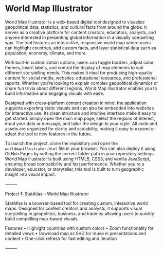 # World Map Illustrator

World Map Illustrator is a web-based digital tool designed to visualize geopolitical data, statistics, and cultural facts from around the globe. It serves as a creative platform for content creators, educators, analysts, and anyone interested in presenting global information in a visually compelling way. The tool features an interactive, responsive world map where users can highlight countries, add custom facts, and layer statistical data such as population, economy, climate, and more.

With built-in customization options, users can toggle borders, adjust color themes, insert labels, and control the display of map elements to suit different storytelling needs. This makes it ideal for producing high-quality content for social media, websites, educational resources, and professional reports. Whether you're looking to explain complex geopolitical dynamics or share fun trivia about different regions, World Map Illustrator enables you to build informative and engaging visuals with ease.

Designed with cross-platform content creation in mind, the application supports exporting static visuals and can also be embedded into websites for interactive use. Its clean structure and intuitive interface make it easy to get started. Simply open the main map page, select the regions of interest, input your data or message, and tailor the design to your style. All code and assets are organized for clarity and scalability, making it easy to expand or adapt the tool to new features in the future.

To launch the project, clone the repository and open the `worldmapillustrator.html` file in your browser. You can also deploy it using GitHub Pages by setting the correct folder path in your repository settings. World Map Illustrator is built using HTML5, CSS3, and vanilla JavaScript, ensuring broad compatibility and fast performance. Whether you're a developer, educator, or storyteller, this tool is built to turn geographic insight into visual impact.

⸻

Project 1: StatAtlas – World Map Illustrator

StatAtlas is a browser-based tool for creating custom, interactive world maps. Designed for content creators and analysts, it supports visual storytelling in geopolitics, business, and trade by allowing users to quickly build compelling map-based visuals.

Features
	•	Highlight countries with custom colors
	•	Zoom functionality for detailed views
	•	Download map as SVG for reuse in presentations and content
	•	One-click refresh for fast editing and iteration

⸻

